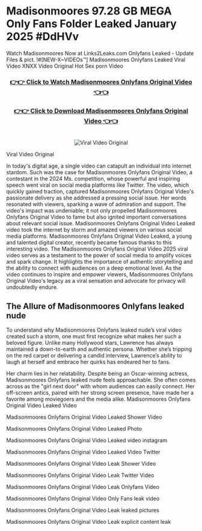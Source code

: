 # Madisonmoores  97.28 GB MEGA Only Fans Folder Leaked January 2025 #DdHVv

Watch Madisonmoores Now at Links2Leaks.com Onlyfans Leaked - Update Files & pict. !#[NEW-X~VIDEOs™] Madisonmoores Onlyfans Leaked Viral Video XNXX Video Original Hot Sex porn Video
<br>
<div align="center">
<h3><a href="https://links2leaks.com/madisonmoores" rel="nofollow">👉👉 Click to Watch Madisonmoores Onlyfans Original Video 👈👈</a></h3>
<h3><a href="https://links2leaks.com/madisonmoores" rel="nofollow">👉👉 Click to Download Madisonmoores Onlyfans Original Video 👈👈</a></h3>
<br>
<a href="https://links2leaks.com/madisonmoores" rel="nofollow"><img src="https://i.ibb.co/Gkj2r4b/banner.png" alt="Viral Video Original" style="max-width: 100%; display: inline-block;" data-target="animated-image.originalImage"></a>
</div>

Viral Video Original

In today's digital age, a single video can catapult an individual into internet stardom. Such was the case for Madisonmoores Onlyfans Original Video, a contestant in the 2024 Ms. competition, whose powerful and inspiring speech went viral on social media platforms like Twitter.
The video, which quickly gained traction, captured Madisonmoores Onlyfans Original Video's passionate delivery as she addressed a pressing social issue. Her words resonated with viewers, sparking a wave of admiration and support. The video's impact was undeniable; it not only propelled Madisonmoores Onlyfans Original Video to fame but also ignited important conversations about relevant social issue.
Madisonmoores Onlyfans Original Video Leaked video took the internet by storm and amazed viewers on various social media platforms. Madisonmoores Onlyfans Original Video Leaked, a young and talented digital creator, recently became famous thanks to this interesting video.
The Madisonmoores Onlyfans Original Video 2025 viral video serves as a testament to the power of social media to amplify voices and spark change. It highlights the importance of authentic storytelling and the ability to connect with audiences on a deep emotional level. As the video continues to inspire and empower viewers, Madisonmoores Onlyfans Original Video's legacy as a viral sensation and advocate for privacy will undoubtedly endure.

<h2>The Allure of Madisonmoores Onlyfans leaked nude</h2>


To understand why Madisonmoores Onlyfans leaked nude’s viral video created such a storm, one must first recognize what makes her such a beloved figure. Unlike many Hollywood stars, Lawrence has always maintained a down-to-earth and authentic persona. Whether she’s tripping on the red carpet or delivering a candid interview, Lawrence’s ability to laugh at herself and embrace her quirks has endeared her to fans.

Her charm lies in her relatability. Despite being an Oscar-winning actress, Madisonmoores Onlyfans leaked nude feels approachable. She often comes across as the "girl next door" with whom audiences can easily connect. Her off-screen antics, paired with her strong screen presence, have made her a favorite among moviegoers and the media alike.
Madisonmoores Onlyfans Original Video Leaked Video

Madisonmoores Onlyfans Original Video Leaked Shower Video

Madisonmoores Onlyfans Original Video Leaked Photo

Madisonmoores Onlyfans Original Video Leaked video instagram

Madisonmoores Onlyfans Original Video Leaked Video Twitter

Madisonmoores Onlyfans Original Video Leak Shower Video

Madisonmoores Onlyfans Original Video Leak Twitter Video

Madisonmoores Onlyfans Original Video Leak Onlyfans Video

Madisonmoores Onlyfans Original Video Only Fans leak video

Madisonmoores Onlyfans Original Video Leak leaked pictures

Madisonmoores Onlyfans Original Video Leak explicit content leak